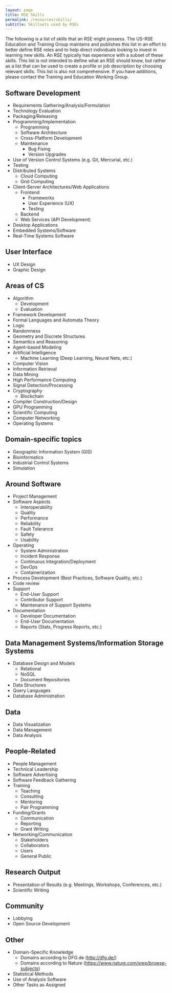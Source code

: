 ```yaml
---
layout: page
title: RSE Skills
permalink: /resources/skills/
subtitle: Skillsets used by RSEs
---
```


The following is a list of skills that an RSE might possess. The US-RSE Education and Training Group maintains and publishes this list in an effort to better define RSE roles and to help direct individuals looking to invest in learning new skills. An RSE typically has experience with a subset of these skills. This list is not intended to define what an RSE should know, but rather as a list that can be used to create a profile or job description by choosing relevant skills. This list is also not comprehensive. If you have additions, please contact the Training and Education Working Group.

## Software Development
  - Requirements Gathering/Analysis/Formulation
  - Technology Evaluation
  - Packaging/Releasing
  - Programming/Implementation
    - Programming
    - Software Architecture
    - Cross-Platform Development
    - Maintenance
        - Bug Fixing
        - Version Upgrades
  - Use of Version Control Systems (e.g. Git, Mercurial, etc.)
  - Testing
  - Distributed Systems
    - Cloud Computing
    - Grid Computing
  - Client-Server Architectures/Web Applications
    - Frontend
        - Frameworks
        - User Experience (UX)
        - Testing
    - Backend
    - Web Services (API Development)
  - Desktop Applications
  - Embedded Systems/Software
  - Real-Time Systems Software

## User Interface
  - UX Design
  - Graphic Design

## Areas of CS
  - Algorithm
     - Development
     - Evaluation
  - Framework Development
  - Formal Languages and Automata Theory
  - Logic
  - Randomness
  - Geometry and Discrete Structures
  - Semantics and Reasoning
  - Agent-based Modeling
  - Artificial Intelligence
     - Machine Learning (Deep Learning, Neural Nets, etc.)
  - Computer Vision
  - Information Retrieval
  - Data Mining
  - High Performance Computing
  - Signal Detection/Processing
  - Cryptography
      - Blockchain
  - Compiler Construction/Design
  - GPU Programming
  - Scientific Computing
  - Computer Networking
  - Operating Systems

## Domain-specific topics
  - Geographic Information System (GIS)
  - Bioinformatics
  - Industrial Control Systems
  - Simulation

## Around Software
  - Project Management
  - Software Aspects
     - Interoperability
     - Quality
     - Performance
     - Reliability
     - Fault Tolerance
     - Safety
     - Usability
  - Operating
     - System Administration
     - Incident Response
     - Continuous Integration/Deployment
     - DevOps
     - Containerization
  - Process Development (Best Practices, Software Quality, etc.)
  - Code review
  - Support
    - End-User Support
    - Contributor Support
    - Maintenance of Support Systems
  - Documentation
    - Developer Documentation
    - End-User Documentation
    - Reports (Stats, Progress Reports, etc.)

## Data Management Systems/Information Storage Systems
  - Database Design and Models
      - Relational
      - NoSQL
      - Document Repositories
  - Data Structures
  - Query Languages
  - Database Administration

## Data
  - Data Visualization
  - Data Management
  - Data Analysis

## People-Related
  - People Management
  - Technical Leadership
  - Software Advertising
  - Software Feedback Gathering
  - Training
     - Teaching
     - Consulting
     - Mentoring
     - Pair Programming
  - Funding/Grants
     - Communication
     - Reporting
     - Grant Writing
  - Networking/Communication
     - Stakeholders
     - Collaborators
     - Users
     - General Public

## Research Output
  - Presentation of Results (e.g. Meetings, Workshops, Conferences, etc.)
  - Scientific Writing

## Community
  - Lobbying
  - Open Source Development

## Other
  - Domain-Specific Knowledge
    - Domains according to DFG.de (http://dfg.de/)
    - Domains according to Nature (https://www.nature.com/srep/browse-subjects)
  - Statistical Methods
  - Use of Analysis Software
  - Other Tasks as Assigned
